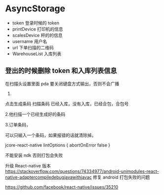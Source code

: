 # AsyncStorage

- token 登录时候的 token
- printDevice 打印机的信息
- scalesDevice 秤的的信息
- username 用户名
- url 下单扫描的二维码
- WarehouseList 入库列表

## 登出的时候删除 token 和入库列表信息

在扫描头设置里面 pda 要关闭键盘方式输出，否则不会广播

1.

点击生成条码 扫描条码 已经入库，没有入库，已经合包，合包号

2.他扫描一个已经生成好的条码

3.订单条码，

可以只输入一个条码，如果报错的话就清除掉。

jcore-react-native
lintOptions {
abortOnError false
}

不能安装 ndk 否则打包会失败

升级 React-native 版本
https://stackoverflow.com/questions/74334977/android-unimodules-react-native-adaptercompiledebugjavawithjavac
修复 android 打包失败的问题

https://github.com/facebook/react-native/issues/35210
